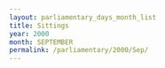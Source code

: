 ```yaml
---
layout: parliamentary_days_month_list
title: Sittings
year: 2000
month: SEPTEMBER
permalink: /parliamentary/2000/Sep/
---
```


